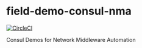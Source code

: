 # field-demo-consul-nma

[![CircleCI](https://circleci.com/gh/hashicorp/field-demo-consul-nma.svg?style=svg&circle-token=36a4cfa68c43a5878926c8fc1b3e3f0bd5171e4d)](https://circleci.com/gh/hashicorp/field-demo-consul-nma)

Consul Demos for Network Middleware Automation
